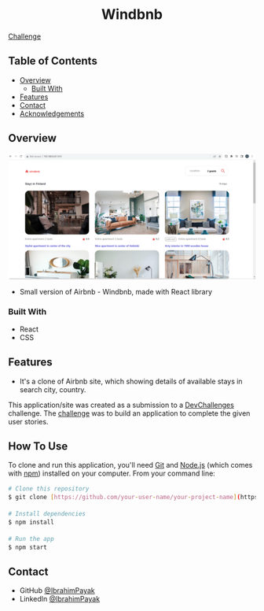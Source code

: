 <!-- Please update value in the {}  -->

<h1 align="center">Windbnb</h1>

<a href="https://devchallenges.io/challenges/3JFYedSOZqAxYuOCNmYD">Challenge</a>

<!-- TABLE OF CONTENTS -->

## Table of Contents

- [Overview](#overview)
  - [Built With](#built-with)
- [Features](#features)
- [Contact](#contact)
- [Acknowledgements](#acknowledgements)

<!-- OVERVIEW -->

## Overview

![Alt text](image.png)

- Small version of Airbnb - Windbnb, made with React library

### Built With

- React
- CSS

## Features

- It's a clone of Airbnb site, which showing details of available stays in search city, country.

This application/site was created as a submission to a [DevChallenges](https://devchallenges.io/challenges) challenge. The [challenge](https://devchallenges.io/challenges/3JFYedSOZqAxYuOCNmYD) was to build an application to complete the given user stories.

## How To Use

<!-- This is an example, please update according to your application -->

To clone and run this application, you'll need [Git](https://git-scm.com) and [Node.js](https://nodejs.org/en/download/) (which comes with [npm](http://npmjs.com)) installed on your computer. From your command line:

```bash
# Clone this repository
$ git clone [https://github.com/your-user-name/your-project-name](https://github.com/Ibrahim-Payak/windbnb)

# Install dependencies
$ npm install

# Run the app
$ npm start
```

## Contact

- GitHub [@IbrahimPayak](https://github.com/Ibrahim-Payak)
- LinkedIn [@IbrahimPayak](https://www.linkedin.com/in/ibrahim-payak-6b8445174/)
